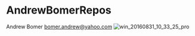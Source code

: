 # AndrewBomerRepos
Andrew Bomer
bomer.andrew@yahoo.com
![win_20160831_10_33_25_pro](https://cloud.githubusercontent.com/assets/21365005/18135129/6a7ebd8c-6f66-11e6-8d4e-742a7d704a9f.jpg)
